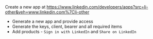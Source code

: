 Create a new app at https://www.linkedin.com/developers/apps?src=li-other&veh=www.linkedin.com%7Cli-other
- Generate a new app and provide access
- Generate the keys, client, bearer and all required items
- Add products - `Sign in with LinkedIn` and `Share on LinkedIn`

